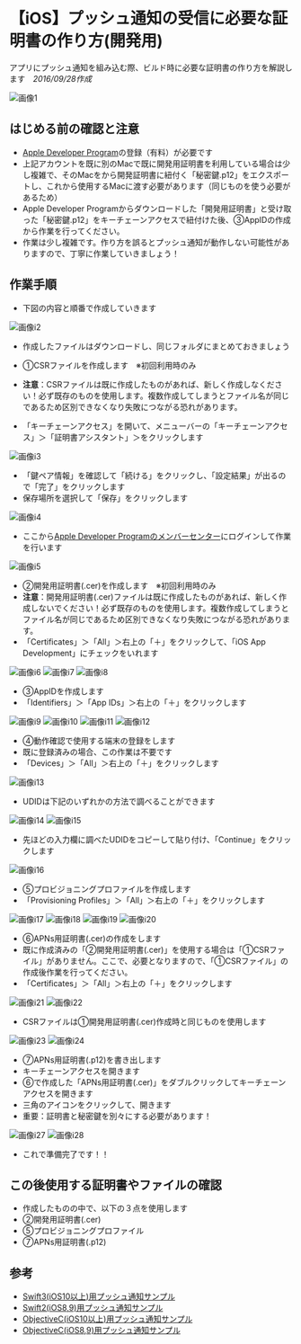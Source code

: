 # 【iOS】プッシュ通知の受信に必要な証明書の作り方(開発用)
アプリにプッシュ通知を組み込む際、ビルド時に必要な証明書の作り方を解説します　*2016/09/28作成*

![画像1](/readme-img/001.png)

## はじめる前の確認と注意
* [Apple Developer Program](https://developer.apple.com/account/)の登録（有料）が必要です
* 上記アカウントを既に別のMacで既に開発用証明書を利用している場合は少し複雑で、そのMacをから開発証明書に紐付く「秘密鍵.p12」をエクスポートし、これから使用するMacに渡す必要があります（同じものを使う必要があるため）
 * Apple Developer Programからダウンロードした「開発用証明書」と受け取った「秘密鍵.p12」をキーチェーンアクセスで紐付けた後、③AppIDの作成から作業を行ってください。
* 作業は少し複雑です。作り方を誤るとプッシュ通知が動作しない可能性がありますので、丁寧に作業していきましょう！

## 作業手順

* 下図の内容と順番で作成していきます

![画像i2](/readme-img/i002.png)

* 作成したファイルはダウンロードし、同じフォルダにまとめておきましょう

* ①CSRファイルを作成します　※初回利用時のみ
 * __注意__：CSRファイルは既に作成したものがあれば、新しく作成しなください！必ず既存のものを使用します。複数作成してしまうとファイル名が同じであるため区別できなくなり失敗につながる恐れがあります。
* 「キーチェーンアクセス」を開いて、メニューバーの「キーチェーンアクセス」＞「証明書アシスタント」＞をクリックします

![画像i3](/readme-img/i003.png)

* 「鍵ペア情報」を確認して「続ける」をクリックし、「設定結果」が出るので「完了」をクリックします
* 保存場所を選択して「保存」をクリックします

![画像i4](/readme-img/i004.png)

* ここから[Apple Developer Programのメンバーセンター](https://developer.apple.com/account/)にログインして作業を行います

![画像i5](/readme-img/i005.png)

* ②開発用証明書(.cer)を作成します　※初回利用時のみ
 * __注意__：開発用証明書(.cer)ファイルは既に作成したものがあれば、新しく作成しないでください！必ず既存のものを使用します。複数作成してしまうとファイル名が同じであるため区別できなくなり失敗につながる恐れがあります。
* 「Certificates」＞「All」＞右上の「＋」をクリックして、「iOS App Development」にチェックをいれます

![画像i6](/readme-img/i006.png)
![画像i7](/readme-img/i007.png)
![画像i8](/readme-img/i008.png)

* ③AppIDを作成します
* 「Identifiers」＞「App IDs」＞右上の「＋」をクリックします

![画像i9](/readme-img/i009.png)
![画像i10](/readme-img/i010.png)
![画像i11](/readme-img/i011.png)
![画像i12](/readme-img/i012.png)

* ④動作確認で使用する端末の登録をします
 * 既に登録済みの場合、この作業は不要です
* 「Devices」＞「All」＞右上の「＋」をクリックします

![画像i13](/readme-img/i013.png)

* UDIDは下記のいずれかの方法で調べることができます

![画像i14](/readme-img/i014.png)
![画像i15](/readme-img/i015.png)

* 先ほどの入力欄に調べたUDIDをコピーして貼り付け、「Continue」をクリックします

![画像i16](/readme-img/i016.png)

* ⑤プロビジョニングプロファイルを作成します
* 「Provisioning Profiles」＞「All」＞右上の「＋」をクリックします

![画像i17](/readme-img/i017.png)
![画像i18](/readme-img/i018.png)
![画像i19](/readme-img/i019.png)
![画像i20](/readme-img/i020.png)

* ⑥APNs用証明書(.cer)の作成をします
 * 既に作成済みの「②開発用証明書(.cer)」を使用する場合は「①CSRファイル」がありません。ここで、必要となりますので、「①CSRファイル」の作成後作業を行ってください。
* 「Certificates」＞「All」＞右上の「＋」をクリックします

![画像i21](/readme-img/i021.png)
![画像i22](/readme-img/i022.png)

* CSRファイルは①開発用証明書(.cer)作成時と同じものを使用します

![画像i23](/readme-img/i023.png)
![画像i24](/readme-img/i024.png)

* ⑦APNs用証明書(.p12)を書き出します
* キーチェーンアクセスを開きます
* ⑥で作成した「APNs用証明書(.cer)」をダブルクリックしてキーチェーンアクセスを開きます
* 三角のアイコンをクリックして、開きます
 * 重要：証明書と秘密鍵を別々にする必要があります！

![画像i27](/readme-img/i027.png)
![画像i28](/readme-img/i028.png)

* これで準備完了です！！

## この後使用する証明書やファイルの確認
* 作成したものの中で、以下の３点を使用します
 * ②開発用証明書(.cer)
 * ⑤プロビジョニングプロファイル
 * ⑦APNs用証明書(.p12)

## 参考
* [Swift3(iOS10以上)用プッシュ通知サンプル](https://github.com/natsumo/Swift3PushApp)
* [Swift2(iOS8,9)用プッシュ通知サンプル](https://github.com/natsumo/SwiftPushApp)
* [ObjectiveC(iOS10以上)用プッシュ通知サンプル](https://github.com/natsumo/ObjcPushApp_ios10)
* [ObjectiveC(iOS8,9)用プッシュ通知サンプル](https://github.com/natsumo/ObjcPushApp)
